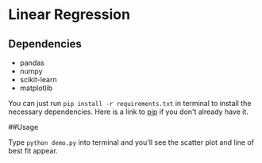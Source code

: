 # Linear Regression

## Dependencies

* pandas
* numpy
* scikit-learn
* matplotlib

You can just run
`pip install -r requirements.txt`
in terminal to install the necessary dependencies. Here is a link to [pip](https://pip.pypa.io/en/stable/installing/) if you don't already have it.

##Usage

Type `python demo.py` into terminal and you'll see the scatter plot and line of best fit appear.
